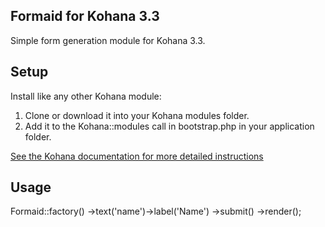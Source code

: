 ## Formaid for Kohana 3.3

Simple form generation module for Kohana 3.3.

Setup
----------
Install like any other Kohana module:

1. Clone or download it into your Kohana modules folder.
2. Add it to the Kohana::modules call in bootstrap.php in your application folder.

[See the Kohana documentation for more detailed instructions](http://kohanaframework.org/3.3/guide/kohana/modules)

Usage
----------
Formaid::factory()
	->text('name')->label('Name')
	->submit()
	->render();
